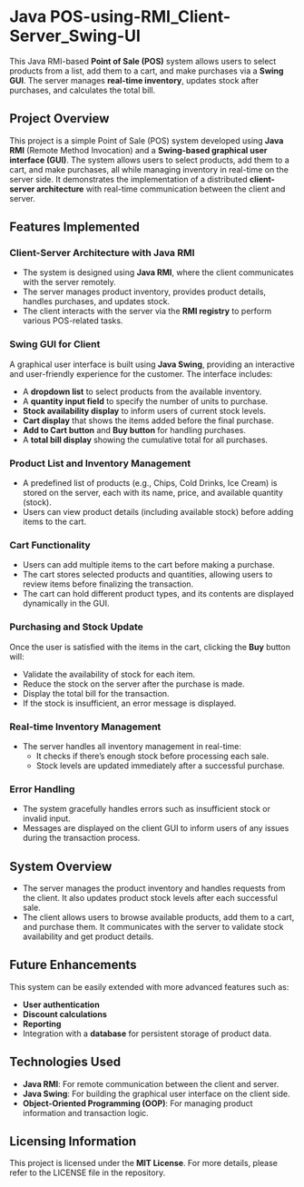# Java POS-using-RMI_Client-Server_Swing-UI


This Java RMI-based **Point of Sale (POS)** system allows users to select products from a list, add them to a cart, and make purchases via a **Swing GUI**. The server manages **real-time inventory**, updates stock after purchases, and calculates the total bill. 

## Project Overview

This project is a simple Point of Sale (POS) system developed using **Java RMI** (Remote Method Invocation) and a **Swing-based graphical user interface (GUI)**. The system allows users to select products, add them to a cart, and make purchases, all while managing inventory in real-time on the server side. It demonstrates the implementation of a distributed **client-server architecture** with real-time communication between the client and server.

## Features Implemented

### Client-Server Architecture with Java RMI
- The system is designed using **Java RMI**, where the client communicates with the server remotely.
- The server manages product inventory, provides product details, handles purchases, and updates stock.
- The client interacts with the server via the **RMI registry** to perform various POS-related tasks.

### Swing GUI for Client
A graphical user interface is built using **Java Swing**, providing an interactive and user-friendly experience for the customer. The interface includes:
- A **dropdown list** to select products from the available inventory.
- A **quantity input field** to specify the number of units to purchase.
- **Stock availability display** to inform users of current stock levels.
- **Cart display** that shows the items added before the final purchase.
- **Add to Cart button** and **Buy button** for handling purchases.
- A **total bill display** showing the cumulative total for all purchases.

### Product List and Inventory Management
- A predefined list of products (e.g., Chips, Cold Drinks, Ice Cream) is stored on the server, each with its name, price, and available quantity (stock).
- Users can view product details (including available stock) before adding items to the cart.

### Cart Functionality
- Users can add multiple items to the cart before making a purchase.
- The cart stores selected products and quantities, allowing users to review items before finalizing the transaction.
- The cart can hold different product types, and its contents are displayed dynamically in the GUI.

### Purchasing and Stock Update
Once the user is satisfied with the items in the cart, clicking the **Buy** button will:
- Validate the availability of stock for each item.
- Reduce the stock on the server after the purchase is made.
- Display the total bill for the transaction.
- If the stock is insufficient, an error message is displayed.

### Real-time Inventory Management
- The server handles all inventory management in real-time:
  - It checks if there’s enough stock before processing each sale.
  - Stock levels are updated immediately after a successful purchase.

### Error Handling
- The system gracefully handles errors such as insufficient stock or invalid input.
- Messages are displayed on the client GUI to inform users of any issues during the transaction process.

## System Overview

- The server manages the product inventory and handles requests from the client. It also updates product stock levels after each successful sale.
- The client allows users to browse available products, add them to a cart, and purchase them. It communicates with the server to validate stock availability and get product details.

## Future Enhancements

This system can be easily extended with more advanced features such as:
- **User authentication**
- **Discount calculations**
- **Reporting**
- Integration with a **database** for persistent storage of product data.

## Technologies Used

- **Java RMI**: For remote communication between the client and server.
- **Java Swing**: For building the graphical user interface on the client side.
- **Object-Oriented Programming (OOP)**: For managing product information and transaction logic.

## Licensing Information

This project is licensed under the **MIT License**. For more details, please refer to the LICENSE file in the repository.
